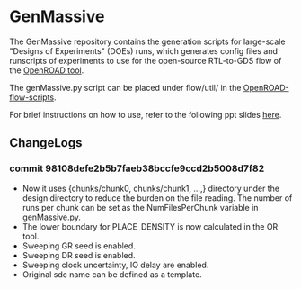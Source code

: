 # GenMassive
The GenMassive repository contains the generation scripts for large-scale "Designs of Experiments" (DOEs) runs, which generates config files and runscripts of experiments to use for the open-source RTL-to-GDS flow of the [OpenROAD tool](https://github.com/The-OpenROAD-Project).

The genMassive.py script can be placed under flow/util/ in the [OpenROAD-flow-scripts](https://github.com/The-OpenROAD-Project/OpenROAD-flow-scripts).

For brief instructions on how to use, refer to the following ppt slides [here](https://drive.google.com/file/d/1xbp4KJl3Hzyj9CMTodseSRms1rxTeZyN/view?usp=sharing).

## ChangeLogs
### commit 98108defe2b5b7faeb38bccfe9ccd2b5008d7f82
  - Now it uses {chunks/chunk0, chunks/chunk1, ...,} directory under the design directory to reduce the burden on the file reading. The number of runs per chunk can be set as the NumFilesPerChunk variable in genMassive.py.
  - The lower boundary for PLACE_DENSITY is now calculated in the OR tool.
  - Sweeping GR seed is enabled.
  - Sweeping DR seed is enabled.
  - Sweeping clock uncertainty, IO delay are enabled.
  - Original sdc name can be defined as a template.


